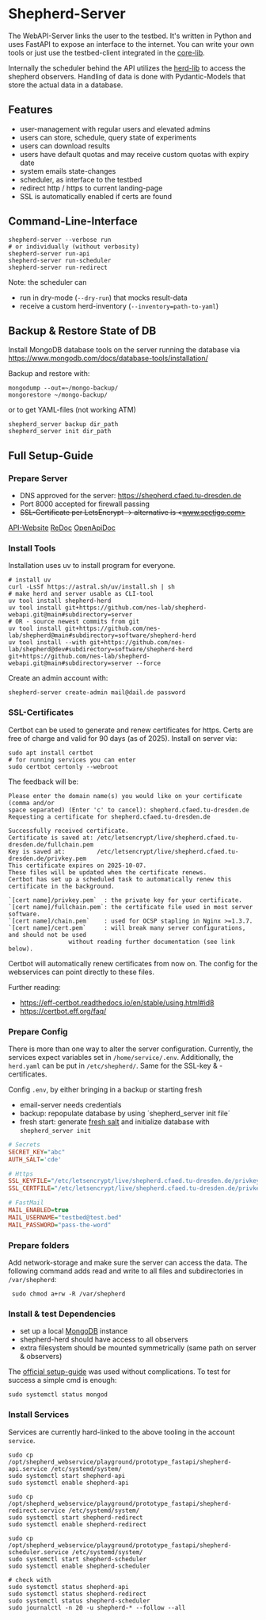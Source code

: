 # Shepherd-Server

The WebAPI-Server links the user to the testbed.
It's written in Python and uses FastAPI to expose an interface to the internet.
You can write your own tools or just use the testbed-client integrated in the [core-lib](https://pypi.org/project/shepherd_core).

Internally the scheduler behind the API utilizes the [herd-lib](https://pypi.org/project/shepherd_herd) to access the shepherd observers.
Handling of data is done with Pydantic-Models that store the actual data in a database.

## Features

- user-management with regular users and elevated admins
- users can store, schedule, query state of experiments
- users can download results
- users have default quotas and may receive custom quotas with expiry date
- system emails state-changes
- scheduler, as interface to the testbed
- redirect http / https to current landing-page
- SSL is automatically enabled if certs are found

## Command-Line-Interface

```Shell
shepherd-server --verbose run
# or individually (without verbosity)
shepherd-server run-api
shepherd-server run-scheduler
shepherd-server run-redirect
```

Note: the scheduler can

- run in dry-mode (`--dry-run`) that mocks result-data
- receive a custom herd-inventory (`--inventory=path-to-yaml`)

## Backup & Restore State of DB

Install MongoDB database tools on the server running the database via <https://www.mongodb.com/docs/database-tools/installation/>

Backup and restore with:

```Shell
mongodump --out=~/mongo-backup/
mongorestore ~/mongo-backup/
```

or to get YAML-files (not working ATM)

```
shepherd_server backup dir_path
shepherd_server init dir_path
```

## Full Setup-Guide

### Prepare Server

- DNS approved for the server: <https://shepherd.cfaed.tu-dresden.de>
- Port 8000 accepted for firewall passing
- ~~SSL-Certificate per LetsEncrypt -> alternative is <www.sectigo.com>~~

[API-Website](http://127.0.0.1:8000/)
[ReDoc](http://127.0.0.1:8000/doc)
[OpenApiDoc](http://127.0.0.1:8000/doc0)

### Install Tools

Installation uses uv to install program for everyone.

```Shell
# install uv
curl -LsSf https://astral.sh/uv/install.sh | sh
# make herd and server usable as CLI-tool
uv tool install shepherd-herd
uv tool install git+https://github.com/nes-lab/shepherd-webapi.git@main#subdirectory=server
# OR - source newest commits from git
uv tool install git+https://github.com/nes-lab/shepherd@main#subdirectory=software/shepherd-herd
uv tool install --with git+https://github.com/nes-lab/shepherd@dev#subdirectory=software/shepherd-herd git+https://github.com/nes-lab/shepherd-webapi.git@main#subdirectory=server --force
```

Create an admin account with:

```Shell
shepherd-server create-admin mail@dail.de password
```

### SSL-Certificates

Certbot can be used to generate and renew certificates for https.
Certs are free of charge and valid for 90 days (as of 2025).
Install on server via:

```Shell
sudo apt install certbot
# for running services you can enter
sudo certbot certonly --webroot
```

The feedback will be:

```
Please enter the domain name(s) you would like on your certificate (comma and/or
space separated) (Enter 'c' to cancel): shepherd.cfaed.tu-dresden.de
Requesting a certificate for shepherd.cfaed.tu-dresden.de

Successfully received certificate.
Certificate is saved at: /etc/letsencrypt/live/shepherd.cfaed.tu-dresden.de/fullchain.pem
Key is saved at:         /etc/letsencrypt/live/shepherd.cfaed.tu-dresden.de/privkey.pem
This certificate expires on 2025-10-07.
These files will be updated when the certificate renews.
Certbot has set up a scheduled task to automatically renew this certificate in the background.

`[cert name]/privkey.pem`  : the private key for your certificate.
`[cert name]/fullchain.pem`: the certificate file used in most server software.
`[cert name]/chain.pem`    : used for OCSP stapling in Nginx >=1.3.7.
`[cert name]/cert.pem`     : will break many server configurations, and should not be used
                 without reading further documentation (see link below).
```

Certbot will automatically renew certificates from now on.
The config for the webservices can point directly to these files.

Further reading:
- https://eff-certbot.readthedocs.io/en/stable/using.html#id8
- https://certbot.eff.org/faq/

### Prepare Config

There is more than one way to alter the server configuration.
Currently, the services expect variables set in `/home/service/.env`.
Additionally, the `herd.yaml` can be put in `/etc/shepherd/`.
Same for the SSL-key & -certificates.

Config `.env`, by either bringing in a backup or starting fresh

- email-server needs credentials
- backup: repopulate database by using ´shepherd_server init file´
- fresh start: generate [fresh salt](https://github.com/nes-lab/shepherd-webapi/blob/main/scripts/salt_generator.py) and initialize database with `shepherd_server init`

```ini
# Secrets
SECRET_KEY="abc"
AUTH_SALT='cde'

# Https
SSL_KEYFILE="/etc/letsencrypt/live/shepherd.cfaed.tu-dresden.de/privkey.pem"
SSL_CERTFILE="/etc/letsencrypt/live/shepherd.cfaed.tu-dresden.de/privkey.pem"

# FastMail
MAIL_ENABLED=true
MAIL_USERNAME="testbed@test.bed"
MAIL_PASSWORD="pass-the-word"
```

### Prepare folders

Add network-storage and make sure the server can access the data.
The following command adds read and write to all files and subdirectories in `/var/shepherd`:

```Shell
 sudo chmod a+rw -R /var/shepherd
```

### Install & test Dependencies

- set up a local [MongoDB](https://www.mongodb.com/docs/manual/tutorial/install-mongodb-on-ubuntu/) instance
- shepherd-herd should have access to all observers
- extra filesystem should be mounted symmetrically (same path on server & observers)

The [official setup-guide](https://www.mongodb.com/docs/manual/tutorial/install-mongodb-on-ubuntu/) was used without complications.
To test for success a simple cmd is enough:

```Shell
sudo systemctl status mongod
```

### Install Services

Services are currently hard-linked to the above tooling in the account `service`.

```Shell
sudo cp /opt/shepherd_webservice/playground/prototype_fastapi/shepherd-api.service /etc/systemd/system/
sudo systemctl start shepherd-api
sudo systemctl enable shepherd-api

sudo cp /opt/shepherd_webservice/playground/prototype_fastapi/shepherd-redirect.service /etc/systemd/system/
sudo systemctl start shepherd-redirect
sudo systemctl enable shepherd-redirect

sudo cp /opt/shepherd_webservice/playground/prototype_fastapi/shepherd-scheduler.service /etc/systemd/system/
sudo systemctl start shepherd-scheduler
sudo systemctl enable shepherd-scheduler

# check with
sudo systemctl status shepherd-api
sudo systemctl status shepherd-redirect
sudo systemctl status shepherd-scheduler
sudo journalctl -n 20 -u shepherd-* --follow --all
```
